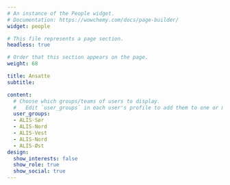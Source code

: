 ```yaml
---
# An instance of the People widget.
# Documentation: https://wowchemy.com/docs/page-builder/
widget: people

# This file represents a page section.
headless: true

# Order that this section appears on the page.
weight: 68

title: Ansatte
subtitle:

content:
  # Choose which groups/teams of users to display.
  #   Edit `user_groups` in each user's profile to add them to one or more of these groups.
  user_groups:
  - ALIS-Sør
  - ALIS-Nord
  - ALIS-Vest
  - ALIS-Nord
  - ALIS-Øst
design:
  show_interests: false
  show_role: true
  show_social: true
---
```

